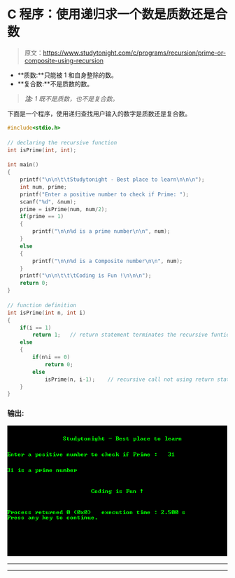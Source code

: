 # C 程序：使用递归求一个数是质数还是合数

> 原文：<https://www.studytonight.com/c/programs/recursion/prime-or-composite-using-recursion>

*   **质数:**只能被 1 和自身整除的数。
*   **复合数:**不是质数的数。

> ***注:** 1 既不是质数，也不是复合数。*

下面是一个程序，使用递归查找用户输入的数字是质数还是复合数。

```cpp
#include<stdio.h>

// declaring the recursive function
int isPrime(int, int);

int main()
{
    printf("\n\n\t\tStudytonight - Best place to learn\n\n\n");
    int num, prime;
    printf("Enter a positive number to check if Prime: ");
    scanf("%d", &num);
    prime = isPrime(num, num/2);
    if(prime == 1)
    {
        printf("\n\n%d is a prime number\n\n", num);
    }
    else
    {
        printf("\n\n%d is a Composite number\n\n", num);
    }
    printf("\n\n\t\t\tCoding is Fun !\n\n\n");
    return 0;
}

// function definition
int isPrime(int n, int i)
{
    if(i == 1)
        return 1;   // return statement terminates the recursive funtion
    else
    {
        if(n%i == 0)
            return 0;
        else
            isPrime(n, i-1);    // recursive call not using return statement
    }
}
```

### 输出:

![Program to find whether a number is Prime or Composite using recursion](img/59fa3f70252ec6e32649a22add797aeb.png)

* * *

* * *